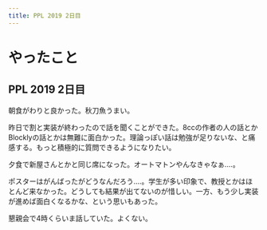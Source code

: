 ```yaml
---
title: PPL 2019 2日目
---
```


# やったこと

## PPL 2019 2日目

朝食がわりと良かった。秋刀魚うまい。

昨日で割と実装が終わったので話を聞くことができた。8ccの作者の人の話とかBlocklyの話とかは無難に面白かった。理論っぽい話は勉強が足りないな、と痛感する。もっと積極的に質問できるようになりたい。

夕食で新屋さんとかと同じ席になった。オートマトンやんなきゃなぁ‥‥。

ポスターはがんばったがどうなんだろう‥‥。学生が多い印象で、教授とかはほとんど来なかった。どうしても結果が出てないのが惜しい。一方、もう少し実装が進めば面白くなるかな、という思いもあった。

懇親会で4時くらいま話していた。よくない。
